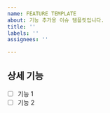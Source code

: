 ```yaml
---
name: FEATURE TEMPLATE
about: 기능 추가용 이슈 템플릿입니다.
title: ''
labels: ''
assignees: ''

---
```


## 상세 기능
- [ ] 기능 1
- [ ] 기능 2
